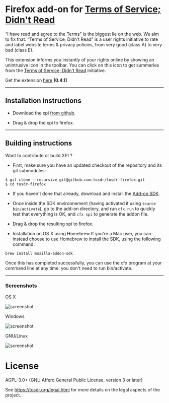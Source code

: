 # Firefox add-on for [Terms of Service; Didn't Read][tosdr]

“I have read and agree to the Terms” is the biggest lie on the web.
We aim to fix that. “Terms of Service; Didn't Read” is a user
rights initiative to rate and label website terms & privacy
policies, from very good (class A) to very bad (class E).

This extension informs you instantly of your rights online by
showing an unintrusive icon in the toolbar. You can click on this
icon to get summaries from the [Terms of Service; Didn't
Read][tosdr] initiative.

Get the extension
[here](https://addons.mozilla.org/en-US/firefox/addon/terms-of-service-didnt-read/) **[0.4.1]**

[tosdr]: https://tosdr.org

-----------

Installation instructions
-------------------------

- Download the xpi [from github][Github Download Link].

- Drag & drop the xpi to firefox.

[Github Download Link]: https://github.com/tosdr/tosdr-firefox/blob/master/tosdr.xpi?raw=true

-----------

Building instructions
---------------------

Want to contribute or build XPI ?

- First, make sure you have an updated checkout of the repository and its git
  submodules:

 ```shell
$ git clone --recursive git@github.com:tosdr/tosdr-firefox.git
$ cd tosdr-firefox
 ```
 
- If you haven't done that already, download and install the [Add-on SDK][].

- Once inside the SDK environnement (having activated it using `source
  bin/activate`), go to the add-on directory, and run `cfx run` to quickly test
  that everything is OK, and `cfx xpi` to generate the addon file.

- Drag & drop the resulting xpi to firefox.

[Add-on SDK]: https://developer.mozilla.org/en-US/Add-ons/SDK/Tutorials/Installation

- Installation on OS X using Homebrew
If you're a Mac user, you can instead choose to use Homebrew to install the SDK, using the following command:

 ```shell
brew install mozilla-addon-sdk
 ```
 
Once this has completed successfully, you can use the cfx program at your command line at any time: you don't need to run bin/activate.

-----------

### Screenshots

OS X

![screenshot](https://dl.dropbox.com/u/18317770/tos.png)

Windows

![screenshot](https://dl.dropbox.com/u/18317770/tos-win.png)

GNU/Linux

![screenshot](https://dl.dropbox.com/u/18317770/tos-linux.png)



License
======

AGPL-3.0+ (GNU Affero General Public License, version 3 or later)

See <https://tosdr.org/legal.html> for more details on the legal aspects of the project.
